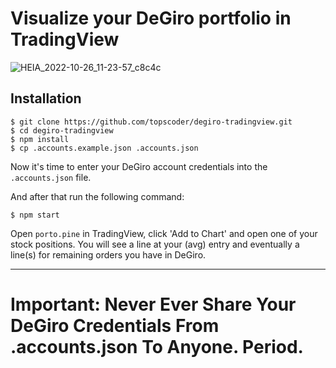 # Visualize your DeGiro portfolio in TradingView

![HEIA_2022-10-26_11-23-57_c8c4c](https://user-images.githubusercontent.com/86197446/197989149-82e2aecd-65a0-4000-9a36-3a25dc47d51c.png)

## Installation

```
$ git clone https://github.com/topscoder/degiro-tradingview.git
$ cd degiro-tradingview
$ npm install
$ cp .accounts.example.json .accounts.json
```

Now it's time to enter your DeGiro account credentials into the `.accounts.json` file.

And after that run the following command:

```
$ npm start
```

Open `porto.pine` in TradingView, click 'Add to Chart' and open one of your stock positions. You will see a line at your (avg) entry and eventually a line(s) for remaining orders you have in DeGiro.

___

# Important: Never Ever Share Your DeGiro Credentials From .accounts.json To Anyone. Period.

